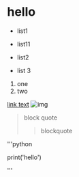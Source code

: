# hello

- list1
* list11
- list2
+ list 3
1. one
2. two

[link text](/code2.txt)
![img](/image.jpg)

> block quote
> > blockquote

'''python

print('hello')

'''
